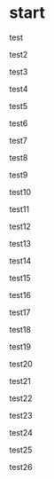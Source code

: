 # start

test

test2

test3

test4

test5

test6

test7

test8

test9

test10

test11

test12

test13

test14

test15

test16

test17

test18

test19

test20

test21

test22

test23

test24

test25

test26
